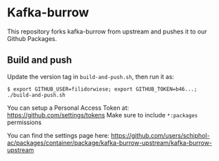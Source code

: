 # Kafka-burrow

This repository forks kafka-burrow from upstream and pushes it to our Github Packages.

## Build and push

Update the version tag in `build-and-push.sh`, then run it as:

```
$ export GITHUB_USER=filidorwiese; export GITHUB_TOKEN=b46...; ./build-and-push.sh
```

You can setup a Personal Access Token at: https://github.com/settings/tokens
Make sure to include `*:packages` permissions

You can find the settings page here: https://github.com/users/schiphol-ac/packages/container/package/kafka-burrow-upstream/kafka-burrow-upstream
